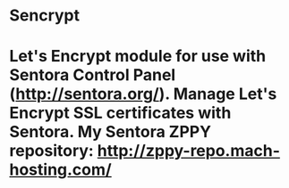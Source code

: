 # Sencrypt
# Let's Encrypt module for use with Sentora Control Panel (http://sentora.org/). Manage Let's Encrypt SSL certificates with Sentora.  My Sentora ZPPY repository: http://zppy-repo.mach-hosting.com/
